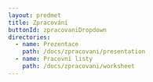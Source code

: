 ```yaml
---
layout: predmet
title: Zpracování
buttonId: zpracovaniDropdown
directories:
  - name: Prezentace
    path: /docs/zpracovani/presentation
  - name: Pracovní listy
    path: /docs/zpracovani/worksheet
---
```

